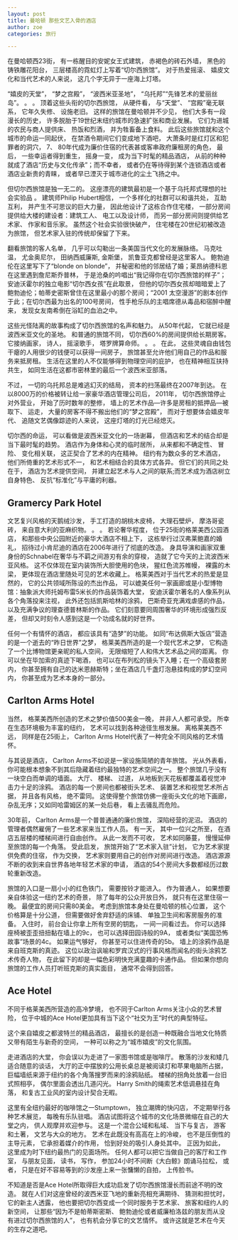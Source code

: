 ```yaml
---
layout: post
title: 曼哈顿 那些文艺入骨的酒店
author: zoe
categories: 旅行

---
```


在曼哈顿西23街， 有一栋醒目的安妮女王式建筑， 赤褐色的砖石外墙， 黑色的铸铁雕花阳台， 三层楼高的霓虹灯上写着“切尔西旅馆”。 对于热爱摇滚、 嬉皮文化和当代艺术的人来说， 这几个字无异于一座海上灯塔。 

“嬉皮的天堂”， “梦之宫殿”， “波西米亚圣地”， “乌托邦”“先锋艺术的爱丽丝岛”。 。 。 顶着这些头衔的切尔西旅馆， 从硬件看， 与“天堂”、 “宫殿”毫无联系， 它年久失修、 设施老旧。 这样的旅馆在曼哈顿并不少见， 他们大多有一段漫长的历史， 许多脱胎于19世纪末纽约城市的急速扩张和商业发展。 它们为进城的农民与商人提供床、 热饭和烈酒， 并为牲畜备上食料。 此后这些旅馆就和这个城市的命运一同起伏， 在禁酒令期间它们变成地下酒吧， 大萧条时是红灯区和犯罪者的洞穴， 7、 80年代成为廉价住宿的代表甚或客串政府廉租房的角色， 最后， 一些幸运者得到重生， 摇身一变， 成为当下时髦的精品酒店， 从前的种种就成了酒店“历史与文化传承”；而不幸者， 或者仍在等待得到某个连锁酒店或者酒店业新贵的青睐， 或者早已湮灭于城市进化的尘土飞扬之中。 

但切尔西旅馆是独一无二的。 这座漂亮的建筑最初是一个基于乌托邦式理想的社会实验品 。 建筑师Philip Hubert相信， 一个多样化的社群可以和谐共处， 互助互利， 并产生不可思议的巨大力量， 因此他设计了这栋合作住宅楼， 一部分房间提供给大楼的建设者：建筑工人、 电工以及设计师， 而另一部分房间则提供给艺术家、 作家和音乐家。 虽然这个社会实验很快破产， 住宅楼在20世纪初被改造为旅馆， 但艺术家入驻的传统却保留了下来。 

翻看旅馆的客人名单， 几乎可以勾勒出一条美国当代文化的发展脉络。 马克吐温， 尤金奥尼尔， 田纳西威廉斯, 金斯堡， 凯鲁亚克都曾经是这里客人。 鲍勃迪伦在这里写下了“blonde on blonde”， 并秘密和他的邻居结了婚；莱昂纳德科恩在这里遇到詹尼斯乔普林， 于是沧桑的吟唱出“我记得你在切尔西旅馆的样子”；安迪沃霍尔的独立电影“切尔西女孩”在此取景， 但他的切尔西女孩却暗暗爱上了鲍勃迪伦；帕蒂史密斯曾住在这里最小的那个房间；“2001 太空漫游”的剧本创作于此；在切尔西最为出名的100号房间， 性手枪乐队的主唱席德从毒品和宿醉中醒来， 发现女友南希倒在浴缸的血泊之中。 

这些光怪陆离的故事构成了切尔西旅馆的名声和魅力。 从50年代起， 它就已经是波西米亚文化的圣地。 和普通的旅馆不同， 切尔西60%的房间提供给长期房客。 它接纳画家， 诗人， 摇滚歌手， 塔罗牌算命师。 。 。 在此， 这些灵魂自由钱包干瘪的人用很少的钱便可以获得一间房子， 旅馆甚至允许他们用自己的作品和服务来抵房租。 生活在这里的人不仅能够得到物理空间的庇护， 也在精神相互扶持共生， 如同生活在这都市密林里的最后一个波西米亚部落。  

不过， 一切的乌托邦总是难逃幻灭的结局， 资本的扫荡最终在2007年到达。 在以8000万的价格被转让给一家豪华酒店管理公司后， 2011年， 切尔西旅馆停止对外营业， 开始了历时数年的整修， 墙上的艺术作品—许多是房租的抵押品—被取下、 运走， 大量的房客不得不搬出他们的“梦之宫殿”， 而对于想要体会嬉皮年代、 追随文艺偶像踪迹的人来说， 这座灯塔的灯光已经熄灭。  

切尔西的命运， 可以看做是波西米亚文化的一场谢幕， 但酒店和艺术的结合却是当下最时髦的趋势。 酒店作为身体和心灵的临时居所， 从来都和不确定性、 冒险、 变化相关联， 这正契合了艺术的内在精神。  纽约有为数众多的艺术酒店， 他们所倚重的艺术形式不一， 和艺术相结合的具体方式各异。 但它们的共同之处在于， 酒店为艺术提供空间， 并建立起艺术与人之间的联系;而艺术成为酒店树立自身特色、 反抗“标准化”与平庸的利器。 

## Gramercy Park Hotel

文艺复兴风格的天鹅绒沙发， 手工打造的胡桃木皮椅， 大理石壁炉， 摩洛哥瓷砖， 来自意大利的亚麻织物。 。 。 若论奢华程度， 位于25街的格莱美西公园酒店， 和那些中央公园附近的豪华大酒店不相上下， 这栋举行过汉弗莱鲍嘉的婚礼， 招待过小肯尼迪的酒店在2006年进行了彻底的改造。 身具导演和画家双重身份的Schnabel在奢华与不羁之间游刃有余的穿梭， 造就了它今天的上流波西米亚风格。 这不仅体现在室内装饰所大胆使用的色块， 猩红色流苏帷幔， 裸露的木梁， 更体现在酒店里随处可见的艺术收藏上。 格莱美西对于当代艺术的热爱是显然的， 它的公共领域所陈设的杰出作品， 可以媲美任何一家画廊或是小型博物馆：抽象派大师托姆布雷5米长的作品装饰着大堂， 安迪沃霍尔著名的人像系列从各个角落投来注视， 此外还包括凯斯哈林的涂鸦， 巴斯奇亚充满戏虐感的作品， 以及充满争议的理查德普林斯的作品。  它们刻意要同周围奢华的环境形成强烈反差， 但却又时刻令人感到这是一个功成名就的好世界。  

任何一个有情怀的酒店， 都应该具有“造梦”的功能。 如同“布达佩斯大饭店”营造的是一个逝去的“昨日世界”之梦， 格莱美西所造的是一个现代艺术之梦， 它构造了一个比博物馆更亲昵的私人空间， 无限缩短了人和伟大艺术品之间的距离。 你可以坐在毕加索的真迹下喝酒， 也可以在布列松的镜头下入睡；在一个高级套房内， 你甚至拥有自己的达米恩赫斯特；坐在酒店几千盏灯泡悬挂构成的梦幻空间内， 你甚至成为艺术本身的一部分。 


## Carlton Arms Hotel

当然， 格莱美西所创造的艺术之梦价值500美金一晚， 并非人人都可承受。 所幸在生态环境极为丰富的纽约， 艺术可以找到各种途径生根发展。 离格莱美西不远， 同样是在25街上， Carlton Arms Hotel代表了一种完全不同风格的艺术情怀。 

与其说是酒店， Carlton Arms不如说是一家设施简陋的青年旅馆。 光从外表看， 你可能根本想象不到其后隐藏着纽约最独特的艺术空间之一。  整个旅馆几乎没有一块空白而单调的墙面。 大厅、 楼梯、 过道， 从地板到天花板都覆盖着视觉冲击力十足的涂鸦。 酒店的每一个房间也都被街头艺术、 装置艺术和视觉艺术所占据， 并且各有风格， 绝不雷同。 这使得整个旅馆仿佛一座街头文化的地下画廊， 杂乱无序；又如同哈雷姆区的某一处后巷， 看上去骚乱而危险。 

30年前， Carlton Arms是一个普普通通的廉价旅馆， 深陷经营的泥沼。 酒店的管理者偶然雇佣了一些艺术家来当工作人员。 有一天， 其中一位兴之所至， 在酒店五层楼的楼梯间进行自由创作。 从此一发而不可收， 艺术如同藤蔓， 慢慢延伸至旅馆的每一个角落。 受此启发， 旅馆开始了“艺术家入驻”计划， 它为艺术家提供免费的住宿， 作为交换， 艺术家则要用自己的创作对房间进行改造。 酒店源源不断的收到来自世界各地年轻艺术家的申请， 酒店的54个房间大多数都经历过数轮重新改造。 

旅馆的入口是一扇小小的红色铁门， 需要按铃才能进入。 作为普通人， 如果想要亲自体验这一纽约艺术的奇景， 除了每年的公众开放日外， 就只有在这里住宿一晚。 最便宜的房间只需80美金。 考虑到旅馆本身处在曼哈顿的核心位置， 这个价格算是十分公道， 但需要做好舍弃舒适的床铺、 单独卫生间和客房服务的准备。 入住时， 前台会让你拿上所有空房的钥匙， 一间一间看过去。 你可以选择座椅被歪歪扭扭黏在墙上的9c， 也可以选择田园诗般的9A， 或者类似“美国恐怖故事”场景的4c。 如果运气够好， 你甚至可以住进传奇的5b。 墙上的涂鸦作品是来自班克斯的真迹。 这位以政治讽喻和罗宾汉式的行事风格而闻名的街头涂鸦艺术传奇人物， 在此留下的却是一幅色彩明快充满童趣的卡通作品。 但如果你想向旅馆的工作人员打听班克斯的真实面目， 通常不会得到回答。  

## Ace Hotel

不同于格莱美西所营造的高冷梦境， 也不同于Carlton Arms关注小众的艺术冒险， 位于中城的Ace Hotel更加具有当下这个“社交为王”时代的典型特征。 

这个来自嬉皮之都波特兰的精品酒店， 最擅长的是创造一种既融合当地文化特质又带有陌生与新奇的空间， 一种可以称之为“城市嬉皮”的文化氛围。 

走进酒店的大堂， 你会误以为走进了一家图书馆或是咖啡厅。 散落的沙发和矮几适合随意的谈话， 大厅的正中摆放的公用长桌总是被阅读灯和苹果电脑所占据， 巨幅墙纸来源于纽约的各个角落搜罗而来的涂鸦贴纸。 楼梯的拐角处放着一台旧式照相亭， 偶尔里面会透出几道闪光。 Harry Smith的绳索艺术低调悬挂在角落， 和复古工业风的室内设计契合无暇。 

这里有全纽约最好的咖啡馆之一Stumptown， 独立潮牌的快闪店， 不定期举行各种艺术展览， 每晚有乐队驻唱。 酒店试图将这个城市的文化场景微缩在自己的大堂之内， 供人观摩并欢迎参与。 这是一个混合公域和私域、 当下与复古， 游客和土著， 文艺与大众的地方。 艺术在此既没有高高在上的冷峻， 也不是压倒性的主导元素， 它承担着媒介的作用， 恰到好处的吸引人身处其中。 正因为如此， 这里成为时下纽约最热门的见面场所。 任何人都可以把它当做自己的客厅和工作室， 与朋友见面， 读书， 写作， 参加24小时不间断《大白鲸》朗诵马拉松， 或者， 只是在好不容易等到的沙发座上来一张慵懒的自拍， 上传脸书。 

不知道是否是Ace Hotel所取得巨大成功启发了切尔西旅馆漫长而前途不明的改造。 就在人们对这座曾经的波西米亚飞地的重新亮相充满期待、 猜测和担忧时， 它的新主人透露， 他也要把切尔西变成一个同时服务于艺术家、 旅客和纽约人的新空间， 让那些“因为不是帕蒂斯密斯、 鲍勃迪伦或者威廉柏洛兹的朋友而从没有进过切尔西旅馆的人”， 也有机会分享它的文艺情怀。 或许这就是艺术在今天的生存之道吧。 
